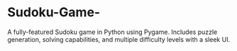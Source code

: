# Sudoku-Game-
A fully-featured Sudoku game in Python using Pygame. Includes puzzle generation, solving capabilities, and multiple difficulty levels with a sleek UI.
